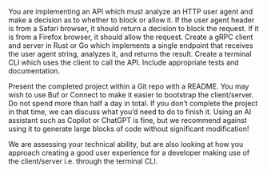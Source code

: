 You are implementing an API which must analyze an HTTP user agent and make a decision as to whether to block or allow it. If the user agent header is from a Safari browser, it should return a decision to block the request. If it is from a Firefox browser, it should allow the request.
Create a gRPC client and server in Rust or Go which implements a single endpoint that receives the user agent string, analyzes it, and returns the result. Create a terminal CLI which uses the client to call the API. Include appropriate tests and documentation.

Present the completed project within a Git repo with a README. You may wish to use Buf or Connect to make it easier to bootstrap the client/server. Do not spend more than half a day in total. If you don’t complete the project in that time, we can discuss what you’d need to do to finish it. Using an AI assistant such as Copilot or ChatGPT is fine, but we recommend against using it to generate large blocks of code without significant modification!

We are assessing your technical ability, but are also looking at how you approach creating a good user experience for a developer making use of the client/server i.e. through the terminal CLI.